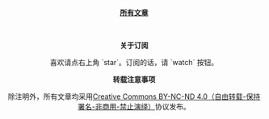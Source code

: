 <p align="center">
<a href="https://github.com/zhangcunxin/blog/issues"><b>所有文章</b></a>
</p>
<br/>
<p align="center"><b>关于订阅</b></p>
<p align="center">喜欢请点右上角 `star`。订阅的话，请 `watch` 按钮。</p>
<p align="center"><b>转载注意事项</b></p>
<p align="center">除注明外，所有文章均采用<a href="http://creativecommons.org/licenses/by-nc-nd/4.0/deed.zh">Creative Commons BY-NC-ND 4.0（自由转载-保持署名-非商用-禁止演绎）</a>协议发布。</p>
